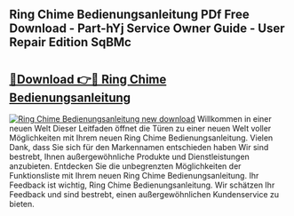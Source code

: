 ## Ring Chime Bedienungsanleitung PDf Free Download - Part-hYj Service Owner Guide - User Repair Edition SqBMc

# <h2><a href="http://df1uop.blite.top/?on=Ring+Chime+Bedienungsanleitung">🔗Download 👉🔴 Ring Chime Bedienungsanleitung</a></h2>

[![Ring Chime Bedienungsanleitung new download](https://i.imgur.com/lujVjoI.png)](http://df1uop.blite.top/?on=Ring+Chime+Bedienungsanleitung)
Willkommen in einer neuen Welt Dieser Leitfaden öffnet die Türen zu einer neuen Welt voller Möglichkeiten mit Ihrem neuen Ring Chime Bedienungsanleitung. Vielen Dank, dass Sie sich für den Markennamen entschieden haben Wir sind bestrebt, Ihnen außergewöhnliche Produkte und Dienstleistungen anzubieten. Entdecken Sie die unbegrenzten Möglichkeiten der Funktionsliste mit Ihrem neuen Ring Chime Bedienungsanleitung. Ihr Feedback ist wichtig, Ring Chime Bedienungsanleitung. Wir schätzen Ihr Feedback und sind bestrebt, einen außergewöhnlichen Kundenservice zu bieten.
